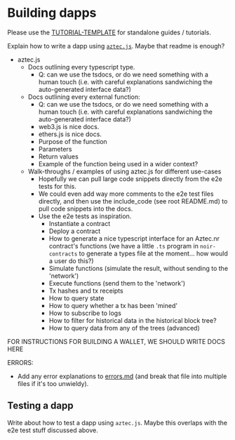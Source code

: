 # Building dapps

Please use the [TUTORIAL-TEMPLATE](./TUTORIAL_TEMPLATE.md) for standalone guides / tutorials.

Explain how to write a dapp using [`aztec.js`](https://github.com/AztecProtocol/aztec-packages/tree/master/yarn-project/aztec.js). Maybe that readme is enough?

- aztec.js
  - Docs outlining every typescript type.
    - Q: can we use the tsdocs, or do we need something with a human touch (i.e. with careful explanations sandwiching the auto-generated interface data?)
  - Docs outlining every external function:
    - Q: can we use the tsdocs, or do we need something with a human touch (i.e. with careful explanations sandwiching the auto-generated interface data?)
    - web3.js is nice docs.
    - ethers.js is nice docs.
    - Purpose of the function
    - Parameters
    - Return values
    - Example of the function being used in a wider context?
  - Walk-throughs / examples of using aztec.js for different use-cases
    - Hopefully we can pull large code snippets directly from the e2e tests for this.
    - We could even add way more comments to the e2e test files directly, and then use the include_code (see root README.md) to pull code snippets into the docs.
    - Use the e2e tests as inspiration.
      - Instantiate a contract
      - Deploy a contract
      - How to generate a nice typescript interface for an Aztec.nr contract's functions (we have a little `.ts` program in `noir-contracts` to generate a types file at the moment... how would a user do this?)
      - Simulate functions (simulate the result, without sending to the 'network')
      - Execute functions (send them to the 'network')
      - Tx hashes and tx receipts
      - How to query state
      - How to query whether a tx has been 'mined'
      - How to subscribe to logs
      - How to filter for historical data in the historical block tree?
      - How to query data from any of the trees (advanced)

FOR INSTRUCTIONS FOR BUILDING A WALLET, WE SHOULD WRITE DOCS HERE

ERRORS:

- Add any error explanations to [errors.md](../docs/developers/contracts/common_errors.md) (and break that file into multiple files if it's too unwieldy).

## Testing a dapp

Write about how to test a dapp using `aztec.js`. Maybe this overlaps with the e2e test stuff discussed above.
